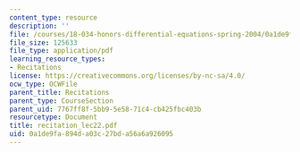 ```yaml
---
content_type: resource
description: ''
file: /courses/18-034-honors-differential-equations-spring-2004/0a1de9fa894da03c27bda56a6a926095_recitation_lec22.pdf
file_size: 125633
file_type: application/pdf
learning_resource_types:
- Recitations
license: https://creativecommons.org/licenses/by-nc-sa/4.0/
ocw_type: OCWFile
parent_title: Recitations
parent_type: CourseSection
parent_uid: 7767ff8f-5bb9-5e58-71c4-cb425fbc403b
resourcetype: Document
title: recitation_lec22.pdf
uid: 0a1de9fa-894d-a03c-27bd-a56a6a926095
---
```

